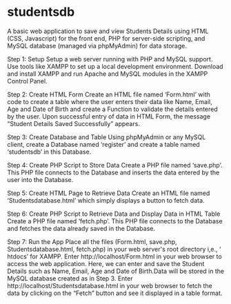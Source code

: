 # studentsdb


A basic web application to save and view Students Details using HTML (CSS, Javascript) for the front end, PHP for server-side scripting, and MySQL database (managed via phpMyAdmin) for data storage.

Step 1: Setup
Setup a web server running with PHP and MySQL support. 
Use tools like XAMPP to set up a local development environment.
Download and install XAMPP and run Apache and MySQL modules in the XAMPP Control Panel.

Step 2: Create HTML Form
Create an HTML file named ‘Form.html’ with code to create a table where the user enters their data like Name, Email, Age and Date of Birth and create a Function to validate the details entered by the user. Upon successful entry of data in HTML Form, the message “Student Details Saved Successfully” appears.

Step 3: Create Database and Table
Using phpMyAdmin or any MySQL client, create a Database named ‘register’ and create a table named ‘studentsdb’ in this Database.

Step 4: Create PHP Script to Store Data
Create a PHP file named ‘save.php’. This PHP file connects to the Database and inserts the data entered by the user into the Database.

Step 5: Create HTML Page to Retrieve Data
Create an HTML file named ‘Studentsdatabase.html’ which simply displays a button to fetch data.

Step 6: Create PHP Script to Retrieve Data and Display Data in HTML Table
Create a PHP file named ‘fetch.php’. This PHP file connects to the Database and fetches the data already saved in the Database.

Step 7: Run the App
Place all the files (Form.html, save.php, Studentsdatabase.html, fetch.php) in your web server's root directory i,e., ‘ htdocs’ for XAMPP.
Enter http://localhost/Form.html in your web browser to access the web application. Here, we can enter and save the Student Details such as Name, Email, Age and Date of Birth.Data will be stored in the MySQL database created as in Step 3.
Enter http://localhost/Studentsdatabase.html in your web browser to fetch the data by clicking on the “Fetch” button and see it displayed in a table format.
